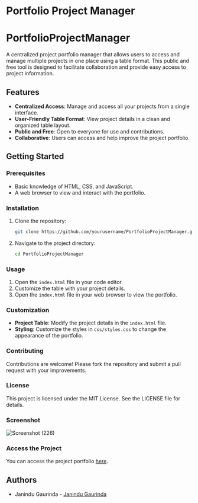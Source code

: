 # Portfolio Project Manager

# PortfolioProjectManager

A centralized project portfolio manager that allows users to access and manage multiple projects in one place using a table format. This public and free tool is designed to facilitate collaboration and provide easy access to project information.

## Features
- **Centralized Access**: Manage and access all your projects from a single interface.
- **User-Friendly Table Format**: View project details in a clean and organized table layout.
- **Public and Free**: Open to everyone for use and contributions.
- **Collaborative**: Users can access and help improve the project portfolio.

## Getting Started

### Prerequisites
- Basic knowledge of HTML, CSS, and JavaScript.
- A web browser to view and interact with the portfolio.

### Installation
1. Clone the repository:
    ```bash
    git clone https://github.com/yourusername/PortfolioProjectManager.git
    ```
2. Navigate to the project directory:
    ```bash
    cd PortfolioProjectManager
    ```

### Usage
1. Open the `index.html` file in your code editor.
2. Customize the table with your project details.
3. Open the `index.html` file in your web browser to view the portfolio.

### Customization
- **Project Table**: Modify the project details in the `index.html` file.
- **Styling**: Customize the styles in `css/styles.css` to change the appearance of the portfolio.

### Contributing
Contributions are welcome! Please fork the repository and submit a pull request with your improvements.

### License
This project is licensed under the MIT License. See the LICENSE file for details.

### Screenshot
![Screenshot (226)](https://github.com/janindu-gaurinda/Janindu.gaurinda.info/assets/154628076/2527f256-33dd-4ac1-b108-6b04525b135f)


### Access the Project
You can access the project portfolio [here](https://janindu-gaurinda.github.io/Janindu.gaurinda.info/).

## Authors
- Janindu Gaurinda - [Janindu Gaurinda](https://github.com/janindu-gaurinda)


